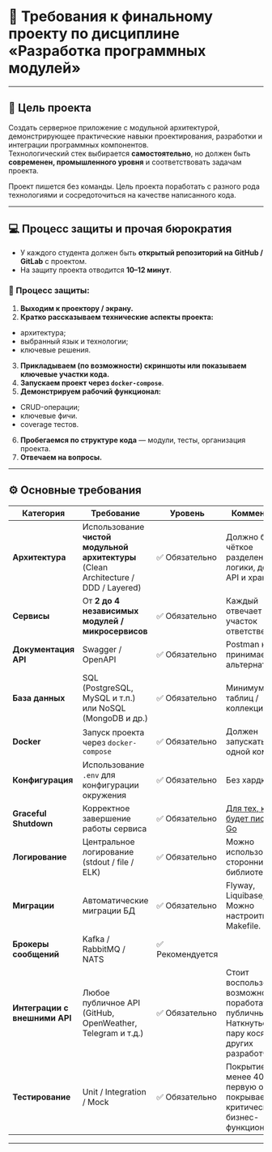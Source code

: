 # 🧩 Требования к финальному проекту по дисциплине «Разработка программных модулей»

---

## 🎯 Цель проекта

Создать серверное приложение с модульной архитектурой, демонстрирующее практические навыки проектирования, разработки и
интеграции программных компонентов.  
Технологический стек выбирается **самостоятельно**, но должен быть **современен, промышленного уровня** и
соответствовать задачам проекта.

Проект пишется без команды.
Цель проекта поработать с разного рода технологиями и сосредоточиться на качестве написанного кода.

---

## 💻 Процесс защиты и прочая бюрократия

- У каждого студента должен быть **открытый репозиторий на GitHub / GitLab** с проектом.
- На защиту проекта отводится **10–12 минут**.

### 🔹 Процесс защиты:
1. **Выходим к проектору / экрану.**
2. **Кратко рассказываем технические аспекты проекта:**
  - архитектура;
  - выбранный язык и технологии;
  - ключевые решения.
3. **Прикладываем (по возможности) скриншоты или показываем ключевые участки кода.**
4. **Запускаем проект через `docker-compose`**.
5. **Демонстрируем рабочий функционал:**
  - CRUD-операции;
  - ключевые фичи.
  - coverage тестов.
6. **Пробегаемся по структуре кода** — модули, тесты, организация проекта.
7. **Отвечаем на вопросы.**


---

## ⚙️ Основные требования

| Категория                     | Требование                                                                          | Уровень         | Комментарий                                                                                                     |
|-------------------------------|-------------------------------------------------------------------------------------|-----------------|-----------------------------------------------------------------------------------------------------------------|
| **Архитектура**               | Использование **чистой модульной архитектуры** (Clean Architecture / DDD / Layered) | ✅ Обязательно   | Должно быть чёткое разделение логики, домена, API и хранилища                                                   |
| **Сервисы**                   | От **2 до 4 независимых модулей / микросервисов**                                   | ✅ Обязательно   | Каждый отвечает за свой участок ответственности                                                                 |
| **Документация API**          | Swagger / OpenAPI                                                                   | ✅ Обязательно   | Postman не принимается как альтернатива                                                                         |
| **База данных**               | SQL (PostgreSQL, MySQL и т.п.) или NoSQL (MongoDB и др.)                            | ✅ Обязательно   | Минимум 5 таблиц / коллекций                                                                                    |
| **Docker**                    | Запуск проекта через `docker-compose`                                               | ✅ Обязательно   | Должен запускаться одной командой                                                                               |
| **Конфигурация**              | Использование `.env` для конфигурации окружения                                     | ✅ Обязательно   | Без хардкода                                                                                                    |
| **Graceful Shutdown**         | Корректное завершение работы сервиса                                                | ✅ Обязательно   | [Для тех, кто будет писать на Go](https://habr.com/ru/articles/771626/)                                         |
| **Логирование**               | Центральное логирование (stdout / file / ELK)                                       | ✅ Обязательно   | Можно использовать сторонние библиотеки                                                                         |
| **Миграции**                  | Автоматические миграции БД                                                          | ✅ Обязательно   | Flyway, Liquibase, Goose. Можно настроить через Makefile.                                                       |
| **Брокеры сообщений**         | Kafka / RabbitMQ / NATS                                                             | ✅ Рекомендуется |                                                                                                                 |
| **Интеграции с внешними API** | Любое публичное API (GitHub, OpenWeather, Telegram и т.д.)                          | ✅ Обязательно   | Стоит воспользоваться возможностью поработать с публичным API. Наткнуться на пару косяков других разработчиков. |
| **Тестирование**              | Unit / Integration / Mock                                                           | ✅ Обязательно   | Покрытие не менее 40%. В первую очередь покрываем критический бизнес-функционал.                                |

---
